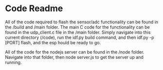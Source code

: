 # Code Readme

All of the code required to flash the sensor/adc functionality can be found in the /build and /main folder. The main C code for the functionality can be found in the udp_client.c file in the /main folder.
Simply navigate into this current directory (/code), run the idf.py build command, and then idf.py -p [PORT] flash, and the esp hould be ready to go. 

All of the code for the nodejs server can be found in the /node folder. Navigate into that folder, then node server.js to get the server up and running. 
